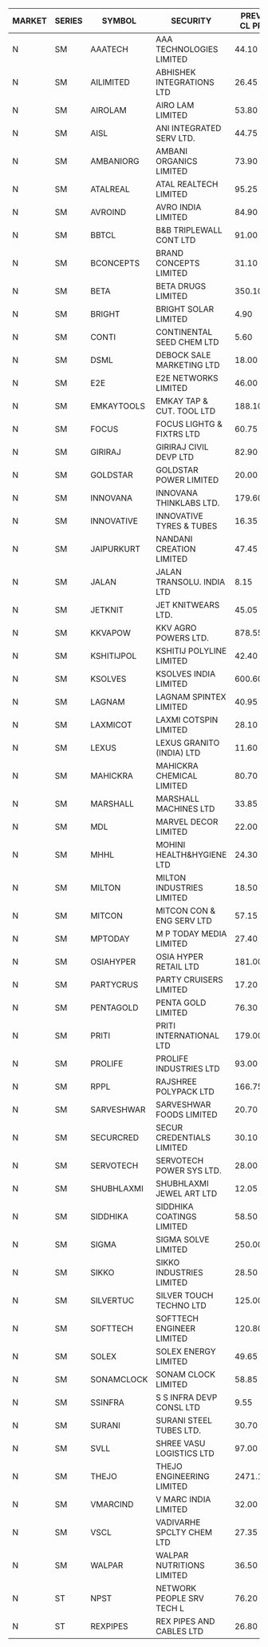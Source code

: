 


| MARKET | SERIES | SYMBOL | SECURITY | PREV CL PR | OPEN PRICE | HIGH PRICE | LOW PRICE | CLOSE PRICE | NET TRDVAL | NET TRDQTY | CORP IND | HI 52 WK | LO 52 WK |
| ----- | ----- | ----- | ----- | ----- | ----- | ----- | ----- | ----- | ----- | ----- | ----- | ----- | ----- |
| N | SM | AAATECH | AAA TECHNOLOGIES LIMITED | 44.10 | 44.05 | 45.00 | 44.00 | 45.00 | 534150.00 | 12000 |  | 72.45 | 42.00 |
| N | SM | AILIMITED | ABHISHEK INTEGRATIONS LTD | 26.45 | 25.15 | 25.15 | 25.15 | 25.15 | 75450.00 | 3000 |  | 38.60 | 19.00 |
| N | SM | AIROLAM | AIRO LAM LIMITED | 53.80 | 54.10 | 56.00 | 52.00 | 52.90 | 1441200.00 | 27000 |  | 59.00 | 19.25 |
| N | SM | AISL | ANI INTEGRATED SERV LTD. | 44.75 | 44.95 | 49.80 | 44.95 | 49.40 | 1121220.00 | 24000 |  | 55.40 | 18.10 |
| N | SM | AMBANIORG | AMBANI ORGANICS LIMITED | 73.90 | 70.25 | 70.25 | 70.25 | 70.25 | 140500.00 | 2000 |  | 114.85 | 42.35 |
| N | SM | ATALREAL | ATAL REALTECH LIMITED | 95.25 | 97.00 | 97.25 | 90.50 | 91.10 | 9673040.00 | 104000 |  | 100.80 | 30.95 |
| N | SM | AVROIND | AVRO INDIA LIMITED | 84.90 | 84.00 | 84.95 | 84.00 | 84.95 | 675400.00 | 8000 |  | 84.95 | 35.00 |
| N | SM | BBTCL | B&B TRIPLEWALL CONT LTD | 91.00 | 91.00 | 91.00 | 90.95 | 90.95 | 545850.00 | 6000 |  | 99.30 | 27.20 |
| N | SM | BCONCEPTS | BRAND CONCEPTS LIMITED | 31.10 | 31.10 | 32.45 | 29.95 | 29.95 | 930450.00 | 30000 |  | 32.90 | 14.05 |
| N | SM | BETA | BETA DRUGS LIMITED | 350.10 | 360.00 | 362.00 | 355.00 | 355.05 | 2586200.00 | 7200 |  | 404.80 | 75.20 |
| N | SM | BRIGHT | BRIGHT SOLAR LIMITED | 4.90 | 5.00 | 5.10 | 5.00 | 5.10 | 1009050.00 | 198000 |  | 15.55 | 4.75 |
| N | SM | CONTI | CONTINENTAL SEED CHEM LTD | 5.60 | 5.80 | 5.80 | 5.80 | 5.80 | 19331.40 | 3333 |  | 14.60 | 5.20 |
| N | SM | DSML | DEBOCK SALE MARKETING LTD | 18.00 | 17.80 | 17.80 | 17.10 | 17.50 | 1673400.00 | 96000 |  | 21.95 | 5.75 |
| N | SM | E2E | E2E NETWORKS LIMITED | 46.00 | 46.90 | 47.00 | 46.90 | 47.00 | 187800.00 | 4000 |  | 61.30 | 23.85 |
| N | SM | EMKAYTOOLS | EMKAY TAP & CUT. TOOL LTD | 188.10 | 185.00 | 185.00 | 185.00 | 185.00 | 111000.00 | 600 |  | 205.25 | 61.75 |
| N | SM | FOCUS | FOCUS LIGHTG & FIXTRS LTD | 60.75 | 60.60 | 63.75 | 60.60 | 62.85 | 1513650.00 | 24000 |  | 63.75 | 18.05 |
| N | SM | GIRIRAJ | GIRIRAJ CIVIL DEVP LTD | 82.90 | 78.80 | 78.80 | 78.80 | 78.80 | 94560.00 | 1200 |  | 96.60 | 61.90 |
| N | SM | GOLDSTAR | GOLDSTAR POWER LIMITED | 20.00 | 20.00 | 20.00 | 20.00 | 20.00 | 120000.00 | 6000 |  | 24.05 | 19.70 |
| N | SM | INNOVANA | INNOVANA THINKLABS LTD. | 179.60 | 170.65 | 170.65 | 170.65 | 170.65 | 19966050.00 | 117000 |  | 210.95 | 70.25 |
| N | SM | INNOVATIVE | INNOVATIVE TYRES & TUBES | 16.35 | 16.00 | 16.00 | 16.00 | 16.00 | 48000.00 | 3000 |  | 20.45 | 5.65 |
| N | SM | JAIPURKURT | NANDANI CREATION LIMITED | 47.45 | 49.80 | 49.80 | 49.80 | 49.80 | 1743000.00 | 35000 |  | 49.80 | 7.65 |
| N | SM | JALAN | JALAN TRANSOLU. INDIA LTD | 8.15 | 8.55 | 8.55 | 8.55 | 8.55 | 1462050.00 | 171000 |  | 8.55 | 2.75 |
| N | SM | JETKNIT | JET KNITWEARS LTD. | 45.05 | 46.00 | 46.00 | 46.00 | 46.00 | 69000.00 | 1500 |  | 54.20 | 18.00 |
| N | SM | KKVAPOW | KKV AGRO POWERS LTD. | 878.55 | 922.45 | 922.45 | 922.45 | 922.45 | 230612.50 | 250 |  | 922.45 | 335.00 |
| N | SM | KSHITIJPOL | KSHITIJ POLYLINE LIMITED | 42.40 | 42.00 | 42.00 | 42.00 | 42.00 | 168000.00 | 4000 |  | 42.65 | 19.85 |
| N | SM | KSOLVES | KSOLVES INDIA LIMITED | 600.60 | 628.00 | 630.00 | 602.00 | 628.75 | 13394300.00 | 21600 |  | 1718.20 | 113.00 |
| N | SM | LAGNAM | LAGNAM SPINTEX LIMITED | 40.95 | 40.70 | 41.40 | 40.50 | 40.50 | 1351500.00 | 33000 |  | 49.25 | 6.60 |
| N | SM | LAXMICOT | LAXMI COTSPIN LIMITED | 28.10 | 26.70 | 27.30 | 26.70 | 26.70 | 1126800.00 | 42000 |  | 36.55 | 7.50 |
| N | SM | LEXUS | LEXUS GRANITO (INDIA) LTD | 11.60 | 12.15 | 12.15 | 12.15 | 12.15 | 12150.00 | 1000 |  | 22.50 | 7.20 |
| N | SM | MAHICKRA | MAHICKRA CHEMICAL LIMITED | 80.70 | 83.25 | 83.25 | 80.50 | 80.50 | 245625.00 | 3000 |  | 95.00 | 70.05 |
| N | SM | MARSHALL | MARSHALL MACHINES LTD | 33.85 | 30.50 | 37.20 | 30.50 | 37.20 | 3088200.00 | 90000 |  | 43.15 | 6.70 |
| N | SM | MDL | MARVEL DECOR LIMITED | 22.00 | 23.10 | 23.10 | 23.10 | 23.10 | 184800.00 | 8000 |  | 29.95 | 16.50 |
| N | SM | MHHL | MOHINI HEALTH&HYGIENE LTD | 24.30 | 24.95 | 24.95 | 24.95 | 24.95 | 74850.00 | 3000 |  | 39.50 | 15.35 |
| N | SM | MILTON | MILTON INDUSTRIES LIMITED | 18.50 | 18.50 | 18.50 | 18.00 | 18.00 | 160600.00 | 8800 |  | 27.05 | 9.45 |
| N | SM | MITCON | MITCON CON & ENG SERV LTD | 57.15 | 54.75 | 54.75 | 54.30 | 54.30 | 1088500.00 | 20000 |  | 63.50 | 33.10 |
| N | SM | MPTODAY | M P TODAY MEDIA LIMITED | 27.40 | 28.75 | 28.75 | 28.75 | 28.75 | 57500.00 | 2000 |  | 28.75 | 9.70 |
| N | SM | OSIAHYPER | OSIA HYPER RETAIL LTD | 181.00 | 193.75 | 209.00 | 184.00 | 200.00 | 2963380.00 | 14800 |  | 238.00 | 117.00 |
| N | SM | PARTYCRUS | PARTY CRUISERS LIMITED | 17.20 | 17.25 | 17.50 | 17.25 | 17.50 | 69500.00 | 4000 |  | 39.90 | 16.50 |
| N | SM | PENTAGOLD | PENTA GOLD LIMITED | 76.30 | 72.50 | 72.50 | 72.50 | 72.50 | 870000.00 | 12000 |  | 115.00 | 15.60 |
| N | SM | PRITI | PRITI INTERNATIONAL LTD | 179.00 | 170.50 | 170.50 | 170.50 | 170.50 | 1364000.00 | 8000 |  | 198.00 | 66.80 |
| N | SM | PROLIFE | PROLIFE INDUSTRIES LTD | 93.00 | 89.00 | 89.00 | 89.00 | 89.00 | 534000.00 | 6000 |  | 117.00 | 33.25 |
| N | SM | RPPL | RAJSHREE POLYPACK LTD | 166.75 | 172.00 | 173.00 | 170.10 | 170.10 | 1031100.00 | 6000 |  | 200.00 | 69.65 |
| N | SM | SARVESHWAR | SARVESHWAR FOODS LIMITED | 20.70 | 21.00 | 21.00 | 20.10 | 20.10 | 99360.00 | 4800 |  | 37.85 | 9.60 |
| N | SM | SECURCRED | SECUR CREDENTIALS LIMITED | 30.10 | 30.05 | 30.05 | 30.05 | 30.05 | 18030.00 | 600 |  | 35.00 | 12.00 |
| N | SM | SERVOTECH | SERVOTECH POWER SYS LTD. | 28.00 | 26.80 | 26.80 | 26.80 | 26.80 | 107200.00 | 4000 |  | 28.10 | 15.50 |
| N | SM | SHUBHLAXMI | SHUBHLAXMI JEWEL ART LTD | 12.05 | 11.55 | 11.55 | 11.55 | 11.55 | 11550.00 | 1000 |  | 29.90 | 11.55 |
| N | SM | SIDDHIKA | SIDDHIKA COATINGS LIMITED | 58.50 | 58.50 | 58.50 | 58.50 | 58.50 | 117000.00 | 2000 |  | 81.50 | 45.00 |
| N | SM | SIGMA | SIGMA SOLVE LIMITED | 250.00 | 237.50 | 237.50 | 237.50 | 237.50 | 712500.00 | 3000 |  | 254.65 | 33.80 |
| N | SM | SIKKO | SIKKO INDUSTRIES LIMITED | 28.50 | 29.80 | 29.80 | 29.80 | 29.80 | 476800.00 | 16000 |  | 33.80 | 11.60 |
| N | SM | SILVERTUC | SILVER TOUCH TECHNO LTD | 125.00 | 125.10 | 125.50 | 124.95 | 125.45 | 1878050.00 | 15000 |  | 145.00 | 72.00 |
| N | SM | SOFTTECH | SOFTTECH ENGINEER LIMITED | 120.80 | 120.00 | 120.00 | 118.50 | 118.55 | 3046800.00 | 25600 |  | 133.40 | 51.80 |
| N | SM | SOLEX | SOLEX ENERGY LIMITED | 49.65 | 49.65 | 49.65 | 49.65 | 49.65 | 99300.00 | 2000 |  | 68.45 | 22.40 |
| N | SM | SONAMCLOCK | SONAM CLOCK LIMITED | 58.85 | 58.00 | 58.70 | 57.00 | 58.70 | 521100.00 | 9000 |  | 66.00 | 39.00 |
| N | SM | SSINFRA | S S INFRA DEVP CONSL LTD | 9.55 | 9.75 | 9.75 | 9.75 | 9.75 | 29250.00 | 3000 |  | 10.20 | 5.65 |
| N | SM | SURANI | SURANI STEEL TUBES LTD. | 30.70 | 32.20 | 32.20 | 32.20 | 32.20 | 193200.00 | 6000 |  | 32.20 | 17.35 |
| N | SM | SVLL | SHREE VASU LOGISTICS LTD | 97.00 | 100.00 | 100.00 | 100.00 | 100.00 | 100000.00 | 1000 |  | 104.00 | 76.00 |
| N | SM | THEJO | THEJO ENGINEERING LIMITED | 2471.10 | 2500.00 | 2580.00 | 2490.00 | 2580.00 | 6070550.00 | 2400 |  | 2999.95 | 550.10 |
| N | SM | VMARCIND | V MARC INDIA LIMITED | 32.00 | 33.80 | 33.80 | 33.80 | 33.80 | 101400.00 | 3000 |  | 45.00 | 25.35 |
| N | SM | VSCL | VADIVARHE SPCLTY CHEM LTD | 27.35 | 28.70 | 28.70 | 28.70 | 28.70 | 258300.00 | 9000 |  | 28.70 | 7.35 |
| N | SM | WALPAR | WALPAR NUTRITIONS LIMITED | 36.50 | 36.50 | 37.95 | 36.50 | 37.90 | 297700.00 | 8000 |  | 51.50 | 32.50 |
| N | ST | NPST | NETWORK PEOPLE SRV TECH L | 76.20 | 78.95 | 78.95 | 72.40 | 77.45 | 2389360.00 | 32000 |  | 83.95 | 72.40 |
| N | ST | REXPIPES | REX PIPES AND CABLES LTD | 26.80 | 26.90 | 27.50 | 26.65 | 27.00 | 2470000.00 | 92000 |  | 28.00 | 25.50 |



